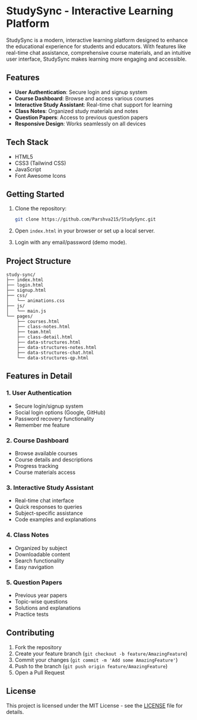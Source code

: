 # StudySync - Interactive Learning Platform

StudySync is a modern, interactive learning platform designed to enhance the educational experience for students and educators. With features like real-time chat assistance, comprehensive course materials, and an intuitive user interface, StudySync makes learning more engaging and accessible.

## Features

- **User Authentication**: Secure login and signup system
- **Course Dashboard**: Browse and access various courses
- **Interactive Study Assistant**: Real-time chat support for learning
- **Class Notes**: Organized study materials and notes
- **Question Papers**: Access to previous question papers
- **Responsive Design**: Works seamlessly on all devices

## Tech Stack

- HTML5
- CSS3 (Tailwind CSS)
- JavaScript
- Font Awesome Icons

## Getting Started

1. Clone the repository:
   ```bash
   git clone https://github.com/Parshva215/StudySync.git
   ```

2. Open `index.html` in your browser or set up a local server.

3. Login with any email/password (demo mode).

## Project Structure

```
study-sync/
├── index.html
├── login.html
├── signup.html
├── css/
│   └── animations.css
├── js/
│   └── main.js
└── pages/
    ├── courses.html
    ├── class-notes.html
    ├── team.html
    ├── class-detail.html
    ├── data-structures.html
    ├── data-structures-notes.html
    ├── data-structures-chat.html
    └── data-structures-qp.html
```

## Features in Detail

### 1. User Authentication
- Secure login/signup system
- Social login options (Google, GitHub)
- Password recovery functionality
- Remember me feature

### 2. Course Dashboard
- Browse available courses
- Course details and descriptions
- Progress tracking
- Course materials access

### 3. Interactive Study Assistant
- Real-time chat interface
- Quick responses to queries
- Subject-specific assistance
- Code examples and explanations

### 4. Class Notes
- Organized by subject
- Downloadable content
- Search functionality
- Easy navigation

### 5. Question Papers
- Previous year papers
- Topic-wise questions
- Solutions and explanations
- Practice tests

## Contributing

1. Fork the repository
2. Create your feature branch (`git checkout -b feature/AmazingFeature`)
3. Commit your changes (`git commit -m 'Add some AmazingFeature'`)
4. Push to the branch (`git push origin feature/AmazingFeature`)
5. Open a Pull Request

## License

This project is licensed under the MIT License - see the [LICENSE](LICENSE) file for details.
